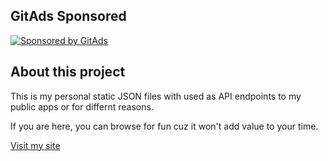 ## GitAds Sponsored
[![Sponsored by GitAds](https://gitads.dev/v1/ad-serve?source=hotheadhacker/json-data@github)](https://gitads.dev/v1/ad-track?source=hotheadhacker/json-data@github)


<!-- GitAds-Verify: P9ANXMGBLF9BL2B29UN4EUVL9I6BX9M7 -->
## About this project
This is my personal static JSON files with used as API endpoints to my public apps or for differnt reasons.

If you are here, you can browse for fun cuz it won't add value to your time.

<a href="https://example.com" target="_blank">Visit my site</a>

